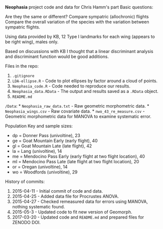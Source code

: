 **Neophasia** project code and data for Chris Hamm's part
Basic questions:

Are they the same or different?
Compare sympatric (allochronic) flights
Compare the overall variation of the species with the variation between sympatric flights.

Using data provided by KB, 12 Type I landmarks for each wing (appears to be right wing), males only.

Based on discussions with KB I thought that a linear discriminant analysis and discriminant function would be good additions.

Files in the repo:

1. `.gitignore`
1. `LDA-ellipse.R` - Code to plot ellipses by factor around a cloud of points.
1. `Neophasia_code.R` - Code needed to reproduce our results.  
1. `Neophasia_data.RData` - The output and results saved as a `.RData` object.
1. `README.md`

  `/Data`:
    * `Neophasia_raw_data.txt` - Raw geometric morphometric data.
    * `Neophasia_wings.csv` - Raw covariate data.
    * `nwo_43_re_measure.csv` - Geometric morphometric data for MANOVA to examine systematic error.


Population Key and sample sizes:

* dp = Donner Pass (univoltine), 23
* ge = Goat Mountain Early (early flight), 40
* gl = Goat Mountain Late (late flight), 42
* la = Lang (univoltine), 14
* me = Mendocino Pass Early (early flight at two flight location), 40
* ml = Mendocino Pass Late (late flight at two flight location), 20
* or = Oregan (univoltine), 14
* wo = Woodfords (univoltine), 29


History of commits:

1. 2015-04-11 - Initial commit of code and data.
1. 2015-04-25 - Added data file for Procrustes ANOVA.
1. 2015-04-27 - Checked remeasured data for errors using MANOVA, nothing systematic found.
1. 2015-05-3 - Updated code to fit new version of Geomorph.
1. 2017-03-20 - Updated code and `README.md` and prepared files for ZENODO DOI. 
